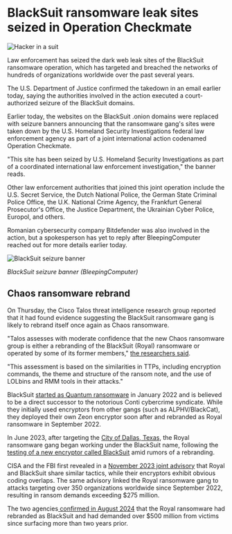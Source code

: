 # BlackSuit ransomware leak sites seized in Operation Checkmate

![Hacker in a suit](https://www.bleepstatic.com/content/hl-images/2024/07/14/hacker-in-a-suit.jpg)

Law enforcement has seized the dark web leak sites of the BlackSuit ransomware operation, which has targeted and breached the networks of hundreds of organizations worldwide over the past several years.

The U.S. Department of Justice confirmed the takedown in an email earlier today, saying the authorities involved in the action executed a court-authorized seizure of the BlackSuit domains.

Earlier today, the websites on the BlackSuit .onion domains were replaced with seizure banners announcing that the ransomware gang's sites were taken down by the U.S. Homeland Security Investigations federal law enforcement agency as part of a joint international action codenamed Operation Checkmate.

"This site has been seized by U.S. Homeland Security Investigations as part of a coordinated international law enforcement investigation," the banner reads.

Other law enforcement authorities that joined this joint operation include the U.S. Secret Service, the Dutch National Police, the German State Criminal Police Office, the U.K. National Crime Agency, the Frankfurt General Prosecutor's Office, the Justice Department, the Ukrainian Cyber Police, Europol, and others.

Romanian cybersecurity company Bitdefender was also involved in the action, but a spokesperson has yet to reply after BleepingComputer reached out for more details earlier today.

![BlackSuit seizure banner](https://www.bleepstatic.com/images/news/u/1109292/2025/BlackSuit-seizure-banner.jpg)

_BlackSuit seizure banner (BleepingComputer)_

## Chaos ransomware rebrand

On Thursday, the Cisco Talos threat intelligence research group reported that it had found evidence suggesting the BlackSuit ransomware gang is likely to rebrand itself once again as Chaos ransomware.

"Talos assesses with moderate confidence that the new Chaos ransomware group is either a rebranding of the BlackSuit (Royal) ransomware or operated by some of its former members," [the researchers said](https://blog.talosintelligence.com/new-chaos-ransomware/). 

"This assessment is based on the similarities in TTPs, including encryption commands, the theme and structure of the ransom note, and the use of LOLbins and RMM tools in their attacks."

BlackSuit [started as Quantum ransomware](https://www.bleepingcomputer.com/news/security/new-royal-ransomware-emerges-in-multi-million-dollar-attacks/) in January 2022 and is believed to be a direct successor to the notorious Conti cybercrime syndicate. While they initially used encryptors from other gangs (such as ALPHV/BlackCat), they deployed their own Zeon encryptor soon after and rebranded as Royal ransomware in September 2022.

In June 2023, after targeting the [City of Dallas, Texas](https://www.bleepingcomputer.com/news/security/city-of-dallas-hit-by-royal-ransomware-attack-impacting-it-services/), the Royal ransomware gang began working under the BlackSuit name, following the [testing of a new encryptor called BlackSuit](https://www.bleepingcomputer.com/news/security/royal-ransomware-gang-adds-blacksuit-encryptor-to-their-arsenal/) amid rumors of a rebranding.

CISA and the FBI first revealed in a [November 2023 joint advisory](https://www.bleepingcomputer.com/news/security/fbi-royal-ransomware-asked-350-victims-to-pay-275-million/) that Royal and BlackSuit share similar tactics, while their encryptors exhibit obvious coding overlaps. The same advisory linked the Royal ransomware gang to attacks targeting over 350 organizations worldwide since September 2022, resulting in ransom demands exceeding $275 million.

The two agencies[ confirmed](https://www.bleepingcomputer.com/news/security/fbi-blacksuit-ransomware-behind-over-500-million-in-ransom-demands/)[ in August 2024](https://www.bleepingcomputer.com/news/security/fbi-blacksuit-ransomware-behind-over-500-million-in-ransom-demands/) that the Royal ransomware had rebranded as BlackSuit and had demanded over $500 million from victims since surfacing more than two years prior.